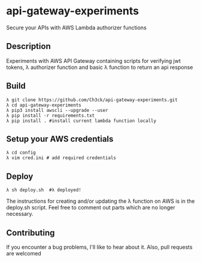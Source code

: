 # api-gateway-experiments
Secure your APIs with AWS Lambda authorizer functions


## Description
Experiments with AWS API Gateway containing scripts for verifying jwt tokens, λ authorizer function and basic λ function to return an api response

## Build
```
λ git clone https://github.com/Ch3ck/api-gateway-experiments.git
λ cd api-gateway-experiments
λ pip3 install awscli --upgrade --user
λ pip install -r requirements.txt
λ pip install . #install current lambda function locally
```

## Setup your AWS credentials
```
λ cd config
λ vim cred.ini # add required credentials
```

## Deploy
```
λ sh deploy.sh  #λ deployed!
```
The instructions for creating and/or updating the λ function on AWS is in the deploy.sh script. Feel free to comment out parts which are no longer necessary.

## Contributing
If you encounter a bug problems, I'll like to hear about it. Also, pull requests are welcomed